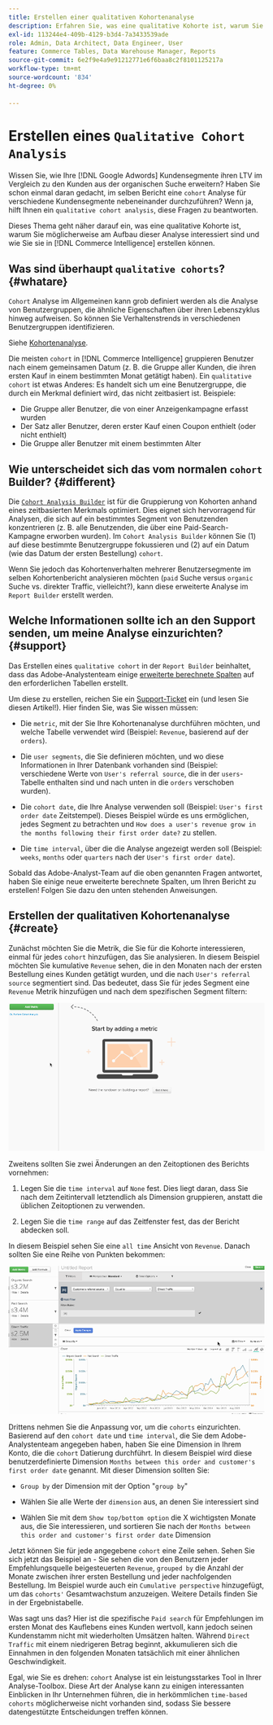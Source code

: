 ```yaml
---
title: Erstellen einer qualitativen Kohortenanalyse
description: Erfahren Sie, was eine qualitative Kohorte ist, warum Sie am Aufbau dieser Analyse interessiert sein könnten und wie Sie sie in Commerce Intelligence erstellen können.
exl-id: 113244e4-409b-4129-b3d4-7a3433539ade
role: Admin, Data Architect, Data Engineer, User
feature: Commerce Tables, Data Warehouse Manager, Reports
source-git-commit: 6e2f9e4a9e91212771e6f6baa8c2f8101125217a
workflow-type: tm+mt
source-wordcount: '834'
ht-degree: 0%

---
```


# Erstellen eines `Qualitative Cohort Analysis`

Wissen Sie, wie Ihre [!DNL Google Adwords] Kundensegmente ihren LTV im Vergleich zu den Kunden aus der organischen Suche erweitern? Haben Sie schon einmal daran gedacht, im selben Bericht eine `cohort` Analyse für verschiedene Kundensegmente nebeneinander durchzuführen? Wenn ja, hilft Ihnen ein `qualitative cohort analysis`, diese Fragen zu beantworten.

Dieses Thema geht näher darauf ein, was eine qualitative Kohorte ist, warum Sie möglicherweise am Aufbau dieser Analyse interessiert sind und wie Sie sie in [!DNL Commerce Intelligence] erstellen können.

## Was sind überhaupt `qualitative cohorts`? {#whatare}

`Cohort` Analyse im Allgemeinen kann grob definiert werden als die Analyse von Benutzergruppen, die ähnliche Eigenschaften über ihren Lebenszyklus hinweg aufweisen. So können Sie Verhaltenstrends in verschiedenen Benutzergruppen identifizieren.

Siehe [Kohortenanalyse](https://www.cohortanalysis.com/).

Die meisten `cohort` in [!DNL Commerce Intelligence] gruppieren Benutzer nach einem gemeinsamen Datum (z. B. die Gruppe aller Kunden, die ihren ersten Kauf in einem bestimmten Monat getätigt haben). Ein `qualitative cohort` ist etwas Anderes: Es handelt sich um eine Benutzergruppe, die durch ein Merkmal definiert wird, das nicht zeitbasiert ist. Beispiele:

* Die Gruppe aller Benutzer, die von einer Anzeigenkampagne erfasst wurden
* Der Satz aller Benutzer, deren erster Kauf einen Coupon enthielt (oder nicht enthielt)
* Die Gruppe aller Benutzer mit einem bestimmten Alter

## Wie unterscheidet sich das vom normalen `cohort` Builder? {#different}

Die [`Cohort Analysis Builder`](../dev-reports/cohort-rpt-bldr.md) ist für die Gruppierung von Kohorten anhand eines zeitbasierten Merkmals optimiert. Dies eignet sich hervorragend für Analysen, die sich auf ein bestimmtes Segment von Benutzenden konzentrieren (z. B. alle Benutzenden, die über eine Paid-Search-Kampagne erworben wurden). Im `Cohort Analysis Builder` können Sie (1) auf diese bestimmte Benutzergruppe fokussieren und (2) auf ein Datum (wie das Datum der ersten Bestellung) `cohort`.

Wenn Sie jedoch das Kohortenverhalten mehrerer Benutzersegmente im selben Kohortenbericht analysieren möchten (`paid` Suche versus `organic` Suche vs. direkter Traffic, vielleicht?), kann diese erweiterte Analyse im `Report Builder` erstellt werden.

## Welche Informationen sollte ich an den Support senden, um meine Analyse einzurichten? {#support}

Das Erstellen eines `qualitative cohort` in der `Report Builder` beinhaltet, dass das Adobe-Analystenteam einige [erweiterte berechnete Spalten](../data-warehouse-mgr/creating-calculated-columns.md) auf den erforderlichen Tabellen erstellt.

Um diese zu erstellen, reichen Sie ein [Support-Ticket](https://experienceleague.adobe.com/docs/commerce-knowledge-base/kb/troubleshooting/miscellaneous/mbi-service-policies.html) ein (und lesen Sie diesen Artikel!). Hier finden Sie, was Sie wissen müssen:

* Die `metric`, mit der Sie Ihre Kohortenanalyse durchführen möchten, und welche Tabelle verwendet wird (Beispiel: `Revenue`, basierend auf der `orders`).

* Die `user segments`, die Sie definieren möchten, und wo diese Informationen in Ihrer Datenbank vorhanden sind (Beispiel: verschiedene Werte von `User's referral source`, die in der `users`-Tabelle enthalten sind und nach unten in die `orders` verschoben wurden).

* Die `cohort date`, die Ihre Analyse verwenden soll (Beispiel: `User's first order date` Zeitstempel). Dieses Beispiel würde es uns ermöglichen, jedes Segment zu betrachten und `How does a user's revenue grow in the months following their first order date?` zu stellen.

* Die `time interval`, über die die Analyse angezeigt werden soll (Beispiel: `weeks`, `months` oder `quarters` nach der `User's first order date`).

Sobald das Adobe-Analyst-Team auf die oben genannten Fragen antwortet, haben Sie einige neue erweiterte berechnete Spalten, um Ihren Bericht zu erstellen! Folgen Sie dazu den unten stehenden Anweisungen.

## Erstellen der qualitativen Kohortenanalyse {#create}

Zunächst möchten Sie die Metrik, die Sie für die Kohorte interessieren, einmal für jedes `cohort` hinzufügen, das Sie analysieren. In diesem Beispiel möchten Sie kumulative `Revenue` sehen, die in den Monaten nach der ersten Bestellung eines Kunden getätigt wurden, und die nach `User's referral source` segmentiert sind. Das bedeutet, dass Sie für jedes Segment eine `Revenue` Metrik hinzufügen und nach dem spezifischen Segment filtern:

![](../../assets/qualcohort1.gif)

Zweitens sollten Sie zwei Änderungen an den Zeitoptionen des Berichts vornehmen:

1. Legen Sie die `time interval` auf `None` fest. Dies liegt daran, dass Sie nach dem Zeitintervall letztendlich als Dimension gruppieren, anstatt die üblichen Zeitoptionen zu verwenden.

1. Legen Sie die `time range` auf das Zeitfenster fest, das der Bericht abdecken soll.

In diesem Beispiel sehen Sie eine `all time` Ansicht von `Revenue`. Danach sollten Sie eine Reihe von Punkten bekommen:

![](../../assets/qualcohort2.gif)

Drittens nehmen Sie die Anpassung vor, um die `cohorts` einzurichten. Basierend auf den `cohort date` und `time interval`, die Sie dem Adobe-Analystenteam angegeben haben, haben Sie eine Dimension in Ihrem Konto, die die `cohort` Datierung durchführt. In diesem Beispiel wird diese benutzerdefinierte Dimension `Months between this order and customer's first order date` genannt. Mit dieser Dimension sollten Sie:

* `Group by` der Dimension mit der Option &quot;`group by`&quot;

* Wählen Sie alle Werte der `dimension` aus, an denen Sie interessiert sind

* Wählen Sie mit dem `Show top/bottom option` die X wichtigsten Monate aus, die Sie interessieren, und sortieren Sie nach der `Months between this order and customer's first order date` Dimension

Jetzt können Sie für jede angegebene `cohort` eine Zeile sehen. Sehen Sie sich jetzt das Beispiel an - Sie sehen die von den Benutzern jeder Empfehlungsquelle beigesteuerten `Revenue`, `grouped by` die Anzahl der Monate zwischen ihrer ersten Bestellung und jeder nachfolgenden Bestellung. Im Beispiel wurde auch ein `Cumulative perspective` hinzugefügt, um das `cohorts'` Gesamtwachstum anzuzeigen. Weitere Details finden Sie in der Ergebnistabelle.

Was sagt uns das? Hier ist die spezifische `Paid search` für Empfehlungen im ersten Monat des Kauflebens eines Kunden wertvoll, kann jedoch seinen Kundenstamm nicht mit wiederholten Umsätzen halten. Während `Direct Traffic` mit einem niedrigeren Betrag beginnt, akkumulieren sich die Einnahmen in den folgenden Monaten tatsächlich mit einer ähnlichen Geschwindigkeit.

Egal, wie Sie es drehen: `cohort` Analyse ist ein leistungsstarkes Tool in Ihrer Analyse-Toolbox. Diese Art der Analyse kann zu einigen interessanten Einblicken in Ihr Unternehmen führen, die in herkömmlichen `time-based cohorts` möglicherweise nicht vorhanden sind, sodass Sie bessere datengestützte Entscheidungen treffen können.
